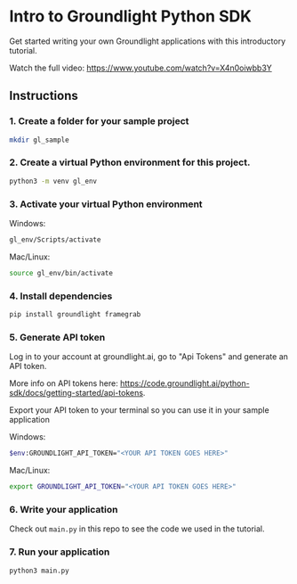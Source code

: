 # Intro to Groundlight Python SDK

Get started writing your own Groundlight applications with this introductory tutorial. 

Watch the full video: https://www.youtube.com/watch?v=X4n0oiwbb3Y

## Instructions

### 1. Create a folder for your sample project
```bash
mkdir gl_sample
```
### 2. Create a virtual Python environment for this project.
```bash
python3 -m venv gl_env
```
### 3. Activate your virtual Python environment
Windows:
```bash
gl_env/Scripts/activate
```
Mac/Linux:
```bash
source gl_env/bin/activate
```
### 4. Install dependencies
```bash
pip install groundlight framegrab
```
### 5. Generate API token
Log in to your account at groundlight.ai, go to "Api Tokens" and generate an API token.

More info on API tokens here: https://code.groundlight.ai/python-sdk/docs/getting-started/api-tokens. 

Export your API token to your terminal so you can use it in your sample application

Windows:
```bash
$env:GROUNDLIGHT_API_TOKEN="<YOUR API TOKEN GOES HERE>"
```

Mac/Linux:
```bash
export GROUNDLIGHT_API_TOKEN="<YOUR API TOKEN GOES HERE>"
```

### 6. Write your application

Check out `main.py` in this repo to see the code we used in the tutorial. 

### 7. Run your application

```bash
python3 main.py
```




